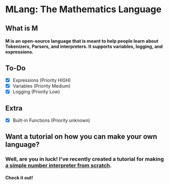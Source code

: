 # MLang: The Mathematics Language

## What is M
#### M is an open-source language that is meant to help people learn about Tokenizers, Parsers, and interpreters. It supports variables, logging, and expressions.

## To-Do
- [x] Expressions (Priority HIGH)
- [x] Variables (Priority Medium)
- [x] Logging (Priority Low)

## Extra
- [x] Built-in Functions (Priority unknown)

## Want a tutorial on how you can make your own language?
### Well, are you in luck! I've recently created a tutorial for making [a simple number interpreter from scratch](httpsnumber-interpreter-from-scratch.battledash2.repl.co).
#### Check it out!